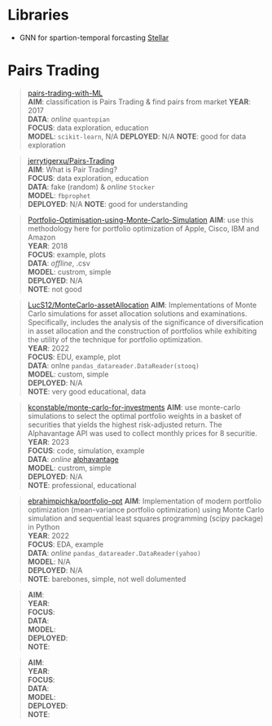 # Libraries
- GNN for spartion-temporal forcasting [Stellar](https://stellargraph.readthedocs.io/en/stable/demos/time-series/gcn-lstm-time-series.html)


# Pairs Trading

> [pairs-trading-with-ML](https://github.com/marketneutral/pairs-trading-with-ML/tree/master)  
__AIM__: classification is Pairs Trading & find pairs from market
__YEAR__: 2017  
__DATA__: _online_ `quantopian`  
__FOCUS__: data exploration, education  
__MODEL__: `scikit-learn`, N/A
__DEPLOYED__: N/A
__NOTE__: good for data exploration

> [jerrytigerxu/Pairs-Trading](https://github.com/jerrytigerxu/Pairs-Trading)  
__AIM__: What is Pair Trading?  
__FOCUS__: data exploration, education  
__DATA__: fake (random) & _online_ `Stocker`  
__MODEL__: `fbprophet`  
__DEPLOYED__: N/A
__NOTE__: good for understanding

> [Portfolio-Optimisation-using-Monte-Carlo-Simulation](https://github.com/akashprem12/Portfolio-Optimisation-using-Monte-Carlo-Simulation/tree/master)
__AIM__:  use this methodology here for portfolio optimization of Apple, Cisco, IBM and Amazon  
__YEAR__: 2018  
__FOCUS__: example, plots  
__DATA__: _offline_, .csv    
__MODEL__: custrom, simple  
__DEPLOYED__: N/A  
__NOTE__: not good  

> [LucS12/MonteCarlo-assetAllocation](https://github.com/LucS12/MonteCarlo-assetAllocation)
__AIM__: Implementations of Monte Carlo simulations for asset allocation solutions and examinations. Specifically, includes the analysis of the significance of diversification in asset allocation and the construction of portfolios while exhibiting the utility of the technique for portfolio optimization.   
__YEAR__: 2022  
__FOCUS__: EDU, example, plot  
__DATA__: onlne `pandas_datareader.DataReader(stooq)`  
__MODEL__: custom, simple  
__DEPLOYED__: N/A  
__NOTE__: very good educational, data  

> [kconstable/monte-carlo-for-investments](https://github.com/kconstable/monte-carlo-for-investments)
__AIM__:   use monte-carlo simulations to select the optimal portfolio weights in a basket of securities that yields the highest risk-adjusted return. The Alphavantage API was used to collect monthly prices for 8 securitie. 
__YEAR__: 2023  
__FOCUS__: code, simulation, example  
__DATA__: _online_ [alphavantage](https://www.alphavantage.co/)   
__MODEL__: custrom, simple  
__DEPLOYED__: N/A  
__NOTE__: professional, educational   

> [ebrahimpichka/portfolio-opt](https://github.com/ebrahimpichka/portfolio-opt/tree/main)
__AIM__: Implementation of modern portfolio optimization (mean-variance portfolio optimization) using Monte Carlo simulation and sequential least squares programming (scipy package) in Python   
__YEAR__: 2022  
__FOCUS__: EDA, example  
__DATA__: _online_ `pandas_datareader.DataReader(yahoo)`    
__MODEL__: N/A  
__DEPLOYED__:  N/A  
__NOTE__: barebones, simple, not well dolumented  

> []()
__AIM__:    
__YEAR__:   
__FOCUS__:   
__DATA__:     
__MODEL__:   
__DEPLOYED__:   
__NOTE__:   

> []()
__AIM__:    
__YEAR__:   
__FOCUS__:   
__DATA__:     
__MODEL__:   
__DEPLOYED__:   
__NOTE__:   






